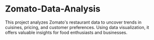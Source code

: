 # Zomato-Data-Analysis
This project analyzes Zomato's restaurant data to uncover trends in cuisines, pricing, and customer preferences. Using data visualization, it offers valuable insights for food enthusiasts and businesses.
